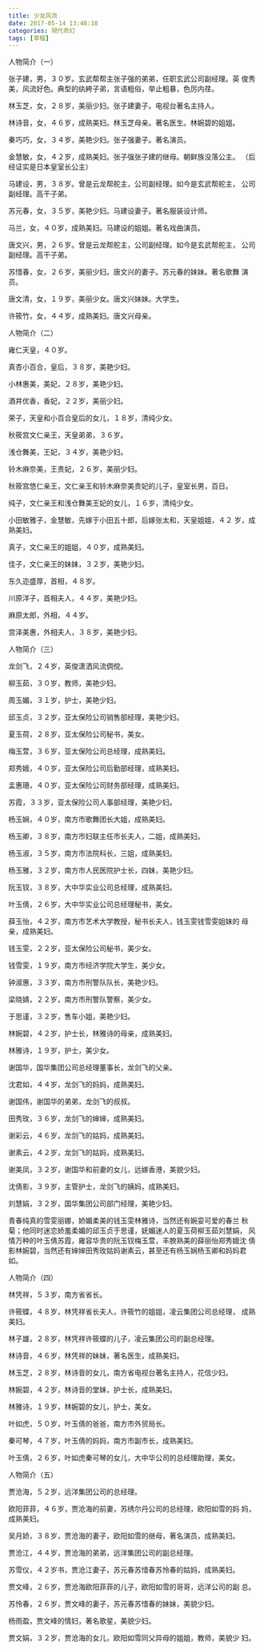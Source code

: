 ```yaml
---
title: 少龙风流
date: 2017-05-14 13:48:18
categories: 現代奇幻
tags: [草榴]
---
```

人物简介（一）

张子建，男，３０岁。玄武帮帮主张子强的弟弟，任职玄武公司副经理。英
俊秀美，风流好色。典型的纨絝子弟，言语粗俗，举止粗暴，色厉内荏。

林玉芝，女，２８岁，美丽少妇。张子建妻子。电视台著名主持人。

林诗音，女，４６岁，成熟美妇。林玉芝母亲。著名医生。林婉碧的姐姐。

秦巧巧，女，３４岁，美艳少妇。张子强妻子。著名演员。

金慧敏，女，４２岁，成熟美妇。张子强张子建的继母。朝鲜族没落公主。
（后经证实是日本皇室长公主）

马建设，男，３８岁。曾是云龙帮舵主，公司副经理。如今是玄武帮舵主，
公司副经理。高干子弟。

苏元春，女，３５岁，美艳少妇。马建设妻子。著名服装设计师。

马兰，女，４０岁，成熟美妇。马建设的姐姐。著名戏曲演员。

唐文兴，男，２６岁。曾是云龙帮舵主，公司副经理。如今是玄武帮舵主，
公司副经理。高干子弟。

苏惜春，女，２６岁，美丽少妇。唐文兴的妻子。苏元春的妹妹。著名歌舞
演员。

唐文清，女，１９岁，美丽少女。唐文兴妹妹。大学生。

许筱竹，女，４４岁，成熟美妇。唐文兴母亲。


人物简介（二）

雍仁天皇，４０岁。

真杏小百合，皇后，３８岁，美艳少妇。

小林惠美，美妃，２８岁，美艳少妇。

酒井优香，香妃，２２岁，美丽少妇。

荣子，天皇和小百合皇后的女儿，１８岁，清纯少女。

秋筱宫文仁亲王，天皇弟弟，３６岁。

浅仓舞美，王妃，３４岁，美艳少妇。

铃木麻奈美，王贵妃，２６岁，美丽少妇。

秋筱宫悠仁亲王，文仁亲王和铃木麻奈美贵妃的儿子，皇室长男，百日。

纯子，文仁亲王和浅仓舞美王妃的女儿，１６岁，清纯少女。

小田敏雅子，金慧敏，先嫁于小田五十郎，后嫁张太和，天皇姐姐，４２
岁，成熟美妇。

真子，文仁亲王的姐姐，４０岁，成熟美妇。

佳子，文仁亲王的妹妹，３２岁，美艳少妇。

东久迩盛厚，首相，４８岁。

川原洋子，首相夫人，４４岁，美艳少妇。

麻原太郎，外相，４４岁。

宫泽美惠，外相夫人，３８岁，美艳少妇。


人物简介（三）

龙剑飞，２４岁，英俊潇洒风流倜傥。

柳玉茹，３０岁，教师，美艳少妇。

周玉媚，３１岁，护士，美艳少妇。

邱玉贞，３２岁，亚太保险公司销售部经理，美艳少妇。

夏玉荷，２８岁，亚太保险公司秘书，美女。

梅玉萱，３６岁，亚太保险公司总经理，成熟美妇。

郑秀娥，４０岁，亚太保险公司后勤部经理，成熟美妇。

孟惠珊，４０岁，亚太保险公司财务部经理，成熟美妇。

苏霞，３３岁，亚太保险公司人事部经理，美艳少妇。

杨玉娴，４０岁，南方市歌舞团长大姐，成熟美妇。

杨玉卿，３８岁，南方市妇联主任市长夫人，二姐，成熟美妇。

杨玉淑，３５岁，南方市法院科长，三姐，成熟美妇。

杨玉雅，３２岁，南方市人民医院护士长，四妹，美艳少妇。

阮玉钗，３８岁，大中华实业公司总经理，成熟美妇。

叶玉倩，２６岁，大中华实业公司总经理秘书，美女。

薛玉怡，４２岁，南方市艺术大学教授，秘书长夫人，钱玉雯钱雪雯姐妹的
母亲，成熟美妇。

钱玉雯，２２岁，亚太保险公司秘书，美少女。

钱雪雯，１９岁，南方市经济学院大学生，美少女。

钟淑惠，３３岁，南方市刑警队队长，美艳少妇。

梁晓婧，２２岁，南方市刑警队警察，美少女。

于思谨，３２岁，售车小姐，美艳少妇。

林婉碧，４２岁，护士长，林雅诗的母亲，成熟美妇。

林雅诗，１９岁，护士，美少女。

谢国华，国华集团公司总经理董事长，龙剑飞的父亲。

沈君如，４４岁，龙剑飞的妈妈，成熟美妇。

谢国伟，谢国华的弟弟，龙剑飞的叔叔。

田秀玫，３６岁，龙剑飞的婶婶，成熟美妇。

谢彩云，４６岁，龙剑飞的姑妈，成熟美妇。

谢素云，４２岁，龙剑飞的姑妈，成熟美妇。

谢美凤，３２岁，谢国华和前妻的女儿，远嫁香港，美貌少妇。

沈倩影，３９岁，主管护士，龙剑飞的姨妈，成熟美妇。

刘慧娟，３２岁，国华集团公司部门经理，美艳少妇。


青春纯真的雪雯丽娜，娇媚柔美的钱玉雯林雅诗，当然还有婉娈可爱的春兰
秋菊；他同时迷恋娇羞柔媚的邱玉贞于思谨，妩媚迷人的夏玉荷柳玉茹刘慧娟，
风情万种的叶玉倩苏霞，雍容华贵的阮玉钗梅玉萱，丰腴熟美的薛丽怡郑秀娥沈
倩影林婉碧，当然还有婶婶田秀玫姑妈谢素云，甚至还有杨玉娴杨玉卿和妈妈君
如。


人物简介（四）

林凭祥，５３岁，南方省省长。

许筱蝶，４８岁，林凭祥省长夫人，许筱竹的姐姐，凌云集团公司总经理，
成熟美妇。

林子雄，２８岁，林凭祥许筱蝶的儿子，凌云集团公司的副总经理。

林诗音，４６岁，林凭祥的妹妹，著名医生，成熟美妇。

林玉芝，２８岁，林诗音的女儿，南方省电视台著名主持人，花信少妇。

林婉碧，４２岁，林诗音的堂妹，护士长，成熟美妇。

林雅诗，１９岁，林婉碧的女儿，护士，美女。

叶如虎，５０岁，叶玉倩的爸爸，南方市外贸局长。

秦可琴，４７岁，叶玉倩的妈妈，南方市副市长，成熟美妇。

叶玉倩，２６岁，叶如虎秦可琴的女儿，大中华公司的总经理助理，美女。


人物简介（五）

贾沧海，５２岁，远洋集团公司的总经理。

欧阳菲菲，４６岁，贾沧海的前妻，苏绣尔丹公司的总经理，欧阳如雪的妈
妈，成熟美妇。

吴月娇，３８岁，贾沧海的妻子，欧阳如雪的继母，著名演员，成熟美妇。

贾沧江，４４岁，贾沧海的弟弟，远洋集团公司的副总经理。

苏雪仪，４２岁书，贾沧江妻子，苏元春苏惜春苏怜春的姑妈，成熟美妇。

贾文峰，２６岁，贾沧海欧阳菲菲的儿子，欧阳如雪的哥哥，远洋公司的副
总。

苏怜春，２６岁，贾文峰的妻子，苏元春苏惜春的妹妹，美貌少妇。

杨雨盈，贾文峰的情妇，著名歌星，美貌少妇。

贾文娟，３２岁，贾沧海的女儿，欧阳如雪同父异母的姐姐，教师，美貌少
妇。
